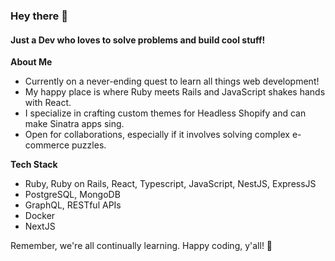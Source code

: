 ### Hey there 👋

#### Just a Dev who loves to solve problems and build cool stuff!


 **About Me**

- Currently on a never-ending quest to learn all things web development!
- My happy place is where Ruby meets Rails and JavaScript shakes hands with React.
- I specialize in crafting custom themes for Headless Shopify and can make Sinatra apps sing.
- Open for collaborations, especially if it involves solving complex e-commerce puzzles.
  

 **Tech Stack**

- Ruby, Ruby on Rails, React, Typescript, JavaScript, NestJS, ExpressJS
- PostgreSQL, MongoDB
- GraphQL, RESTful APIs
- Docker
- NextJS


Remember, we're all continually learning. Happy coding, y'all! 🎉
